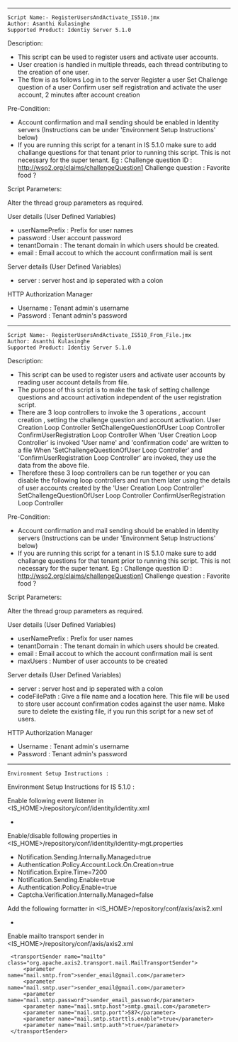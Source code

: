 ------------------------------------------------------------------------------

    Script Name:- RegisterUsersAndActivate_IS510.jmx
    Author: Asanthi Kulasinghe
    Supported Product: Identiy Server 5.1.0


Description:
- This script can be used to register users and activate user accounts.
- User creation is handled in multiple threads, each thread contributing to the creation of one user.
- The flow is as follows
     	Log in to the server
     	Register a user
     	Set Challenge question of a user
     	Confirm user self registration and activate the user account, 2 minutes after account creation
     
Pre-Condition:
- Account confirmation and mail sending should be enabled in Identity servers (Instructions can be under 'Environment Setup Instructions' below)
- If you are running this script for a tenant in IS 5.1.0 make sure to add challange questions for that tenant prior to running this script. This is not necessary for the super tenant.
  Eg : Challenge question ID : http://wso2.org/claims/challengeQuestion1
       Challenge question : Favorite food ?

Script Parameters:

Alter the thread group parameters as required.

User details (User Defined Variables)
- userNamePrefix : Prefix for user names
- password 	 : User account password
- tenantDomain   : The tenant domain in which users should be created.
- email          : Email accout to which the account confirmation mail is sent

Server details (User Defined Variables)
- server : server host and ip seperated with a colon

HTTP Authorization Manager 
- Username  : Tenant admin's username
- Password  : Tenant admin's password

------------------------------------------------------------------------------

    Script Name:- RegisterUsersAndActivate_IS510_From_File.jmx
    Author: Asanthi Kulasinghe
    Supported Product: Identiy Server 5.1.0


Description:
- This script can be used to register users and activate user accounts by reading user account details from file.
- The purpose of this script is to make the task of setting challenge questions and account activation independent of the user registration script. 
- There are 3 loop controllers to invoke the 3 operations , account creation , setting the challenge question and account activation.
      User Creation Loop Controller
      SetChallengeQuestionOfUser Loop Controller
      ConfirmUserRegistration Loop Controller
  When 'User Creation Loop Controller' is invoked 'User name' and 'confirmation code' are written to a file 
  When 'SetChallengeQuestionOfUser Loop Controller' and 'ConfirmUserRegistration Loop Controller' are invoked, they use the data from the above file.
- Therefore these 3 loop controllers  can be run together or you can disable the following loop controllers and run them later using the details of user accounts created by the 'User Creation Loop Controller'
      SetChallengeQuestionOfUser Loop Controller
      ConfirmUserRegistration Loop Controller
     
Pre-Condition:
- Account confirmation and mail sending should be enabled in Identity servers (Instructions can be under 'Environment Setup Instructions' below)
- If you are running this script for a tenant in IS 5.1.0 make sure to add challange questions for that tenant prior to running this script. This is not necessary for the super tenant.
  Eg : Challenge question ID : http://wso2.org/claims/challengeQuestion1
       Challenge question : Favorite food ?

Script Parameters:

Alter the thread group parameters as required.

User details (User Defined Variables)
- userNamePrefix : Prefix for user names
- tenantDomain   : The tenant domain in which users should be created.
- email          : Email accout to which the account confirmation mail is sent
- maxUsers       : Number of user accounts to be created

Server details (User Defined Variables)
- server : server host and ip seperated with a colon
- codeFilePath   : Give a file name and a location here. This file will be used to store user account confirmation codes against the user name. Make sure to delete the existing file, if you run this script for a new set of users.

HTTP Authorization Manager 
- Username  : Tenant admin's username
- Password  : Tenant admin's password

------------------------------------------------------------------------------

	Environment Setup Instructions :

  Environment Setup Instructions for IS 5.1.0 :

Enable following event listener in <IS_HOME>/repository/conf/identity/identity.xml  
- 	<EventListener type="org.wso2.carbon.user.core.listener.UserOperationEventListener" name="org.wso2.carbon.identity.mgt.IdentityMgtEventListener" orderId="50" enable="true"/>

Enable/disable following properties in <IS_HOME>/repository/conf/identity/identity­-mgt.properties
-   Notification.Sending.Internally.Managed=true
-   Authentication.Policy.Account.Lock.On.Creation=true
-   Notification.Expire.Time=7200
-   Notification.Sending.Enable=true
-   Authentication.Policy.Enable=true
-   Captcha.Verification.Internally.Managed=false

Add the following formatter in <IS_HOME>/repository/conf/axis/axis2.xml 
-   <messageFormatter contentType="text/html" class="org.apache.axis2.transport.http.ApplicationXMLFormatter"/>

Enable mailto transport sender in <IS_HOME>/repository/conf/axis/axis2.xml 

  	 <transportSender name="mailto" class="org.apache.axis2.transport.mail.MailTransportSender">
  	     <parameter name="mail.smtp.from">sender_email@gmail.com</parameter>
  	     <parameter name="mail.smtp.user">sender_email@gmail.com</parameter>
  	     <parameter name="mail.smtp.password">sender_email_password</parameter>
  	     <parameter name="mail.smtp.host">smtp.gmail.com</parameter>
  	     <parameter name="mail.smtp.port">587</parameter>
  	     <parameter name="mail.smtp.starttls.enable">true</parameter>
  	     <parameter name="mail.smtp.auth">true</parameter>
  	 </transportSender>

